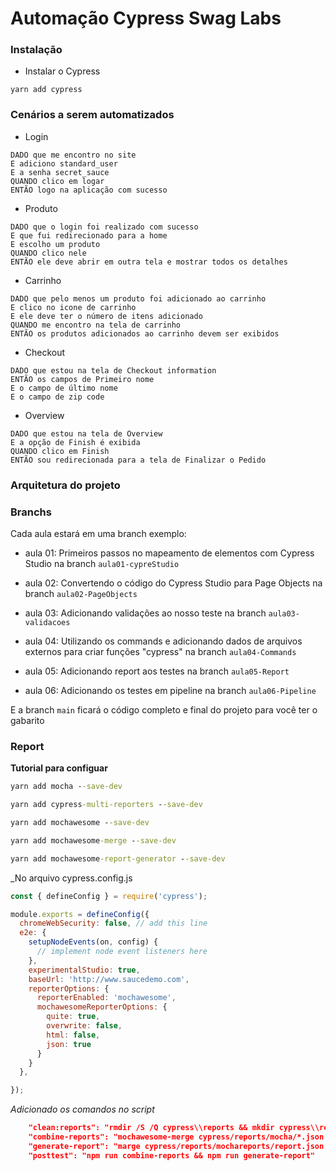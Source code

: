 # Automação Cypress Swag Labs


### Instalação

- Instalar o Cypress
```
yarn add cypress
``` 


### Cenários a serem automatizados

- Login 

```
DADO que me encontro no site
E adiciono standard_user 
E a senha secret_sauce
QUANDO clico em logar
ENTÃO logo na aplicação com sucesso
```

- Produto 
```
DADO que o login foi realizado com sucesso
E que fui redirecionado para a home
E escolho um produto
QUANDO clico nele
ENTÃO ele deve abrir em outra tela e mostrar todos os detalhes
```

- Carrinho
```
DADO que pelo menos um produto foi adicionado ao carrinho
E clico no icone de carrinho
E ele deve ter o número de itens adicionado
QUANDO me encontro na tela de carrinho
ENTÃO os produtos adicionados ao carrinho devem ser exibidos
```

- Checkout
```
DADO que estou na tela de Checkout information
ENTÃO os campos de Primeiro nome
E o campo de último nome
E o campo de zip code
```

- Overview
```
DADO que estou na tela de Overview
E a opção de Finish é exibida
QUANDO clico em Finish
ENTÃO sou redirecionada para a tela de Finalizar o Pedido
```

### Arquitetura do projeto 



### Branchs 

Cada aula estará em uma branch exemplo:

- aula 01: Primeiros passos no mapeamento de elementos com Cypress Studio na branch `aula01-cypreStudio`

- aula 02: Convertendo o código do Cypress Studio para Page Objects na branch `aula02-PageObjects`

- aula 03: Adicionando validações ao nosso teste na branch `aula03-validacoes`

- aula 04: Utilizando os commands e adicionando dados de arquivos externos para criar funções "cypress" na branch `aula04-Commands`

- aula 05: Adicionando report aos testes na branch `aula05-Report`

- aula 06: Adicionando os testes em pipeline na branch `aula06-Pipeline`


E a branch `main` ficará o código completo e final do projeto para você ter o gabarito

### Report 

**Tutorial para configuar** 

```cmd
yarn add mocha --save-dev
```

```cmd
yarn add cypress-multi-reporters --save-dev
```

```cmd
yarn add mochawesome --save-dev
```

```cmd
yarn add mochawesome-merge --save-dev
```

```cmd
yarn add mochawesome-report-generator --save-dev
```

_No arquivo cypress.config.js 

```js
const { defineConfig } = require('cypress');

module.exports = defineConfig({
  chromeWebSecurity: false, // add this line
  e2e: {
    setupNodeEvents(on, config) {
      // implement node event listeners here
    },
    experimentalStudio: true,
    baseUrl: 'http://www.saucedemo.com',
    reporterOptions: {
      reporterEnabled: 'mochawesome',
      mochawesomeReporterOptions: {
        quite: true,
        overwrite: false,
        html: false,
        json: true
      }
    }
  },

});
```

_Adicionado os comandos no script_ 
```json
    "clean:reports": "rmdir /S /Q cypress\\reports && mkdir cypress\\reports && mkdir cypress\\reports\\mochareports",
    "combine-reports": "mochawesome-merge cypress/reports/mocha/*.json > cypress/reports/mochareports/report.json",
    "generate-report": "marge cypress/reports/mochareports/report.json -f report -o cypress/reports/mochareports",
    "posttest": "npm run combine-reports && npm run generate-report"
```
    
